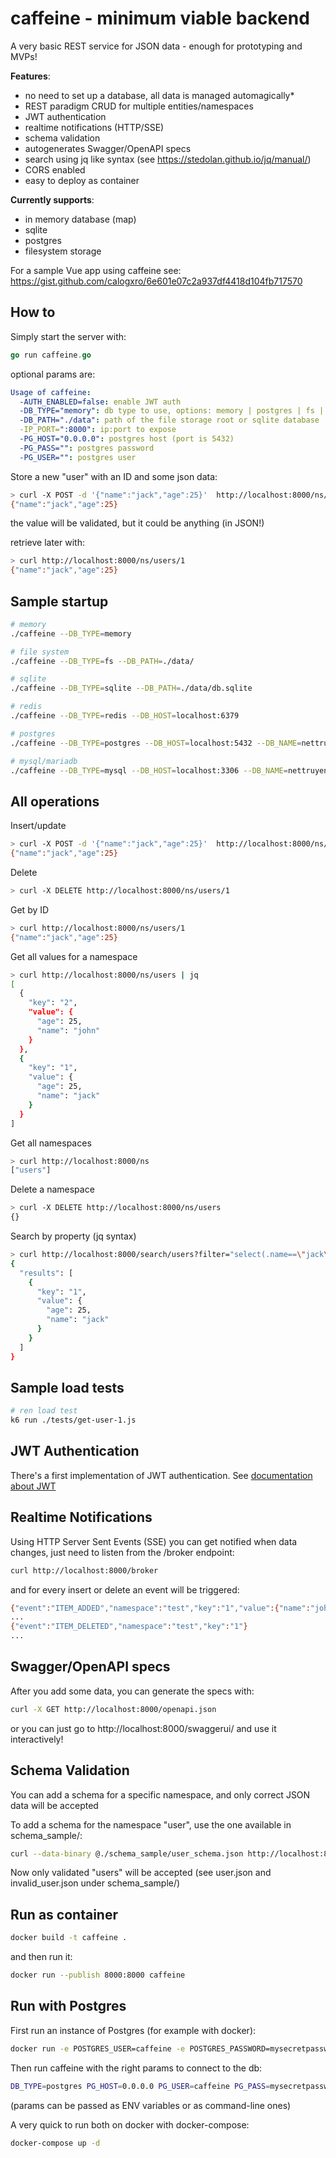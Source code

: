 # caffeine - minimum viable backend

A very basic REST service for JSON data - enough for prototyping and MVPs!

**Features**:

- no need to set up a database, all data is managed automagically*
- REST paradigm CRUD for multiple entities/namespaces
- JWT authentication
- realtime notifications (HTTP/SSE)
- schema validation
- autogenerates Swagger/OpenAPI specs
- search using jq like syntax (see https://stedolan.github.io/jq/manual/)
- CORS enabled
- easy to deploy as container

**Currently supports**:

- in memory database (map)
- sqlite
- postgres
- filesystem storage

For a sample Vue app using caffeine see: https://gist.github.com/calogxro/6e601e07c2a937df4418d104fb717570

## How to

Simply start the server with:

```go
go run caffeine.go
```

optional params are:

```yaml
Usage of caffeine:
  -AUTH_ENABLED=false: enable JWT auth
  -DB_TYPE="memory": db type to use, options: memory | postgres | fs | sqlite
  -DB_PATH="./data": path of the file storage root or sqlite database
  -IP_PORT=":8000": ip:port to expose
  -PG_HOST="0.0.0.0": postgres host (port is 5432)
  -PG_PASS="": postgres password
  -PG_USER="": postgres user
```

Store a new "user" with an ID and some json data:

```sh
> curl -X POST -d '{"name":"jack","age":25}'  http://localhost:8000/ns/users/1
{"name":"jack","age":25}
```

the value will be validated, but it could be anything (in JSON!)

retrieve later with:

```sh
> curl http://localhost:8000/ns/users/1
{"name":"jack","age":25}
```

## Sample startup

```sh
# memory
./caffeine --DB_TYPE=memory
```

```sh
# file system
./caffeine --DB_TYPE=fs --DB_PATH=./data/
```

```sh
# sqlite
./caffeine --DB_TYPE=sqlite --DB_PATH=./data/db.sqlite
```

```sh
# redis
./caffeine --DB_TYPE=redis --DB_HOST=localhost:6379
```

```sh
# postgres
./caffeine --DB_TYPE=postgres --DB_HOST=localhost:5432 --DB_NAME=nettruyen --DB_USER=postgres --DB_PASS=postgres
```

```sh
# mysql/mariadb
./caffeine --DB_TYPE=mysql --DB_HOST=localhost:3306 --DB_NAME=nettruyen --DB_USER=divawallet --DB_PASS=divawallet
```

## All operations

Insert/update

```sh
> curl -X POST -d '{"name":"jack","age":25}'  http://localhost:8000/ns/users/1
{"name":"jack","age":25}
```

Delete

```sh
> curl -X DELETE http://localhost:8000/ns/users/1
```

Get by ID

```sh
> curl http://localhost:8000/ns/users/1
{"name":"jack","age":25}
```

Get all values for a namespace

```sh
> curl http://localhost:8000/ns/users | jq 
[
  {
    "key": "2",
    "value": {
      "age": 25,
      "name": "john"
    }
  },
  {
    "key": "1",
    "value": {
      "age": 25,
      "name": "jack"
    }
  }
]
```

Get all namespaces

```sh
> curl http://localhost:8000/ns
["users"]
```

Delete a namespace

```sh
> curl -X DELETE http://localhost:8000/ns/users
{}
```

Search by property (jq syntax)

```sh
> curl http://localhost:8000/search/users?filter="select(.name==\"jack\")"  | jq
{
  "results": [
    {
      "key": "1",
      "value": {
        "age": 25,
        "name": "jack"
      }
    }
  ]
}
```

## Sample load tests

```sh
# ren load test
k6 run ./tests/get-user-1.js
```

## JWT Authentication

There's a first implementation of JWT authentication. See [documentation about JWT](JWT.md)

## Realtime Notifications

Using HTTP Server Sent Events (SSE) you can get notified when data changes, just need to listen from the /broker endpoint:

```sh
curl http://localhost:8000/broker
```

and for every insert or delete an event will be triggered:

```sh
{"event":"ITEM_ADDED","namespace":"test","key":"1","value":{"name":"john"}}
...
{"event":"ITEM_DELETED","namespace":"test","key":"1"}
...
```

## Swagger/OpenAPI specs

After you add some data, you can generate the specs with:

```sh
curl -X GET http://localhost:8000/openapi.json
```

or you can just go to http://localhost:8000/swaggerui/ and use it interactively!

## Schema Validation

You can add a schema for a specific namespace, and only correct JSON data will be accepted

To add a schema for the namespace "user", use the one available in schema_sample/:

```sh
curl --data-binary @./schema_sample/user_schema.json http://localhost:8000/schema/user
```

Now only validated "users" will be accepted (see user.json and invalid_user.json under schema_sample/)

## Run as container

```sh
docker build -t caffeine .
```

and then run it:

```sh
docker run --publish 8000:8000 caffeine
```

## Run with Postgres

First run an instance of Postgres (for example with docker):

```sh
docker run -e POSTGRES_USER=caffeine -e POSTGRES_PASSWORD=mysecretpassword -p 5432:5432 -d postgres:latest
```

Then run caffeine with the right params to connect to the db:

```sh
DB_TYPE=postgres PG_HOST=0.0.0.0 PG_USER=caffeine PG_PASS=mysecretpassword go run caffeine.go
```

(params can be passed as ENV variables or as command-line ones)

A very quick to run both on docker with docker-compose:

```sh
docker-compose up -d
```